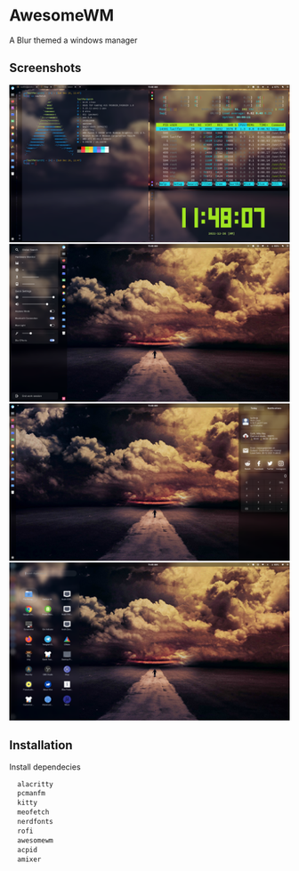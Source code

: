 
# AwesomeWM

A Blur themed a windows manager




## Screenshots

![App Screenshot](1.png)
![App Screenshot](2.png)
![App Screenshot](3.png)
![App Screenshot](4.png)

## Installation

Install dependecies

```bash
  alacritty
  pcmanfm
  kitty
  meofetch
  nerdfonts
  rofi
  awesomewm
  acpid
  amixer
```
    
